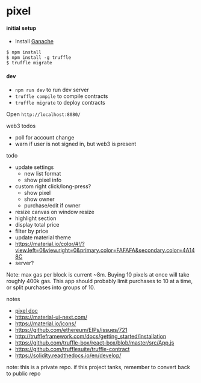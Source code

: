 # pixel

#### initial setup

* Install [Ganache](http://truffleframework.com/ganache/)

```
$ npm install
$ npm install -g truffle
$ truffle migrate
```

#### dev

* `npm run dev` to run dev server
* `truffle compile` to compile contracts
* `truffle migrate` to deploy contracts

Open `http://localhost:8080/`

web3 todos

* poll for account change
* warn if user is not signed in, but web3 is present

todo

* update settings
  * new list format
  * show pixel info
* custom right click/long-press?
  * show pixel
  * show owner
  * purchase/edit if owner
* resize canvas on window resize
* highlight section
* display total price
* filter by price
* update material theme
* https://material.io/color/#!/?view.left=0&view.right=0&primary.color=FAFAFA&secondary.color=4A148C
* server?

Note: max gas per block is current ~8m. Buying 10 pixels at once will take roughly 400k gas. This app should probably limit purchases to 10 at a time, or split purchases into groups of 10.

notes

* [pixel doc](https://docs.google.com/document/d/1wItSPEcXBqN1iwTlEV7A5rPlsc8y48I79SDCXM94CJc/edit?ts=5a610857)
* https://material-ui-next.com/
* https://material.io/icons/
* https://github.com/ethereum/EIPs/issues/721
* http://truffleframework.com/docs/getting_started/installation
* https://github.com/truffle-box/react-box/blob/master/src/App.js
* https://github.com/trufflesuite/truffle-contract
* https://solidity.readthedocs.io/en/develop/

note: this is a private repo. if this project tanks, remember to convert back to public repo

